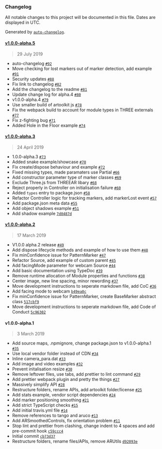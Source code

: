 ### Changelog

All notable changes to this project will be documented in this file. Dates are displayed in UTC.

Generated by [`auto-changelog`](https://github.com/CookPete/auto-changelog).

#### [v1.0.0-alpha.5](https://github.com/JamesMilnerUK/THREEAR/compare/v1.0.0-alpha.3...v1.0.0-alpha.5)

> 29 July 2019

- auto-changelog [`#92`](https://github.com/JamesMilnerUK/THREEAR/pull/92)
- Move checking for lost markers out of marker detection, add example [`#91`](https://github.com/JamesMilnerUK/THREEAR/pull/91)
- Security updates [`#88`](https://github.com/JamesMilnerUK/THREEAR/pull/88)
- Fix link to changelog [`#82`](https://github.com/JamesMilnerUK/THREEAR/pull/82)
- Add the changelog to the readme [`#81`](https://github.com/JamesMilnerUK/THREEAR/pull/81)
- Update change log for alpha.4 [`#80`](https://github.com/JamesMilnerUK/THREEAR/pull/80)
- v1.0.0-alpha.4 [`#79`](https://github.com/JamesMilnerUK/THREEAR/pull/79)
- Use smaller build of artoolkit js [`#78`](https://github.com/JamesMilnerUK/THREEAR/pull/78)
- Fix the webpack build to account for module types in THREE externals [`#77`](https://github.com/JamesMilnerUK/THREEAR/pull/77)
- Fix z-fighting bug [`#71`](https://github.com/JamesMilnerUK/THREEAR/pull/71)
- Added Hole in the Floor example [`#74`](https://github.com/JamesMilnerUK/THREEAR/pull/74)

#### [v1.0.0-alpha.3](https://github.com/JamesMilnerUK/THREEAR/compare/v1.0.0-alpha.2...v1.0.0-alpha.3)

> 24 April 2019

- 1.0.0-alpha.3 [`#73`](https://github.com/JamesMilnerUK/THREEAR/pull/73)
- Added snake example/showcase [`#70`](https://github.com/JamesMilnerUK/THREEAR/pull/70)
- Fix create/dispose behaviour and example [`#72`](https://github.com/JamesMilnerUK/THREEAR/pull/72)
- Fixed missing types, made paramaters use Partial [`#66`](https://github.com/JamesMilnerUK/THREEAR/pull/66)
- Add constructor parameter type of marker classes [`#69`](https://github.com/JamesMilnerUK/THREEAR/pull/69)
- Exclude Three.js from THREEAR libary [`#68`](https://github.com/JamesMilnerUK/THREEAR/pull/68)
- Reject properly in Controller on initialisation failure [`#60`](https://github.com/JamesMilnerUK/THREEAR/pull/60)
- Added `types` entry to package.json [`#58`](https://github.com/JamesMilnerUK/THREEAR/pull/58)
- Refactor Controller logic for tracking markers, add markerLost event [`#57`](https://github.com/JamesMilnerUK/THREEAR/pull/57)
- Add package.json meta data [`#55`](https://github.com/JamesMilnerUK/THREEAR/pull/55)
- Add object shadows example [`#51`](https://github.com/JamesMilnerUK/THREEAR/pull/51)
- Add shadow example [`7d0487d`](https://github.com/JamesMilnerUK/THREEAR/commit/7d0487d108d8d21f0e49694c5666b9b2b8fbfe9d)

#### [v1.0.0-alpha.2](https://github.com/JamesMilnerUK/THREEAR/compare/v1.0.0-alpha.1...v1.0.0-alpha.2)

> 17 March 2019

- V1.0.0 alpha.2 release [`#49`](https://github.com/JamesMilnerUK/THREEAR/pull/49)
- Add dispose lifecycle methods and example of how to use them [`#48`](https://github.com/JamesMilnerUK/THREEAR/pull/48)
- Fix minConfidence issue for PatternMarker [`#47`](https://github.com/JamesMilnerUK/THREEAR/pull/47)
- Refactor Source, add example of custom parent [`#45`](https://github.com/JamesMilnerUK/THREEAR/pull/45)
- Add facingMode parameter for webcam Source [`#44`](https://github.com/JamesMilnerUK/THREEAR/pull/44)
- Add basic documentation using TypeDoc [`#39`](https://github.com/JamesMilnerUK/THREEAR/pull/39)
- Remove runtime allocation of Module properties and functions [`#38`](https://github.com/JamesMilnerUK/THREEAR/pull/38)
- Center image, new line spacing, minor rewording [`#37`](https://github.com/JamesMilnerUK/THREEAR/pull/37)
- Move development instructions to seperate markdown file, add CoC [`#36`](https://github.com/JamesMilnerUK/THREEAR/pull/36)
- Add facing mode to webcam [`b49ea0c`](https://github.com/JamesMilnerUK/THREEAR/commit/b49ea0c1f296aa9e9fb924d98edeb201d75180ef)
- Fix minConfidence issue for PatternMarker, create BaseMarker abstract class [`517cbf9`](https://github.com/JamesMilnerUK/THREEAR/commit/517cbf95231bcd4473d0568eb29c03b9c5854b80)
- Move development instructions to seperate markdown file, add Code of Conduct [`5c96302`](https://github.com/JamesMilnerUK/THREEAR/commit/5c9630224bdc5cee3bdab576a6034e13a5ad80c4)

#### v1.0.0-alpha.1

> 3 March 2019

- Add source maps, .npmignore, change package.json to v1.0.0-alpha.1 [`#35`](https://github.com/JamesMilnerUK/THREEAR/pull/35)
- Use local vendor folder instead of CDN [`#34`](https://github.com/JamesMilnerUK/THREEAR/pull/34)
- Inline camera_para.dat [`#33`](https://github.com/JamesMilnerUK/THREEAR/pull/33)
- Add image and video examples [`#32`](https://github.com/JamesMilnerUK/THREEAR/pull/32)
-  Prevent initalisation resize  [`#30`](https://github.com/JamesMilnerUK/THREEAR/pull/30)
- Remove leftover files, use tabs, add prettier to lint command [`#29`](https://github.com/JamesMilnerUK/THREEAR/pull/29)
- Add prettier webpack plugin and pretty the things [`#27`](https://github.com/JamesMilnerUK/THREEAR/pull/27)
- Massively simplify API [`#28`](https://github.com/JamesMilnerUK/THREEAR/pull/28)
- Restructure folders, rename APIs, add artoolkit folder/license [`#25`](https://github.com/JamesMilnerUK/THREEAR/pull/25)
- Add stats example, vendor script dependencies [`#24`](https://github.com/JamesMilnerUK/THREEAR/pull/24)
- Add marker positioning smoothing [`#21`](https://github.com/JamesMilnerUK/THREEAR/pull/21)
- Add strict TypeScript checks [`#15`](https://github.com/JamesMilnerUK/THREEAR/pull/15)
- Add initial travis.yml file [`#14`](https://github.com/JamesMilnerUK/THREEAR/pull/14)
- Remove references to tango and aruco [`#13`](https://github.com/JamesMilnerUK/THREEAR/pull/13)
- Add ARSmoothedControls, fix orientation problem [`#11`](https://github.com/JamesMilnerUK/THREEAR/pull/11)
- Stop lint and prettier from clashing, change indent to 4 spaces and add pre-commit hook [`c59ccc4`](https://github.com/JamesMilnerUK/THREEAR/commit/c59ccc490caa81e0b2d219b5f68893858d9628d4)
- Initial commit [`cb73d37`](https://github.com/JamesMilnerUK/THREEAR/commit/cb73d376286e6a0e79b1ef776663ba43e463a938)
- Restructure folders, rename files/APIs, remove ARUtils [`d92093e`](https://github.com/JamesMilnerUK/THREEAR/commit/d92093e834c410935c41aa49b33f097d73fe5d8a)
